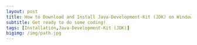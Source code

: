 ```yaml
---
layout: post
title: How to Download and Install Java-Development-Kit (JDK) on Windows 7
subtitle: Get ready to do some coding! 
tags: [Installation,Java-Development-Kit (JDK)]
bigimg: /img/path.jpg
---
```

